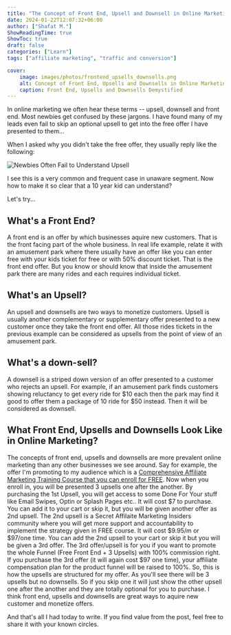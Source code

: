 ```yaml
---
title: "The Concept of Front End, Upsell and Downsell in Online Marketing"
date: 2024-01-22T12:07:32+06:00
author: ["Shafat M."]
ShowReadingTime: true
ShowToc: true
draft: false
categories: ["Learn"]
tags: ["affiliate marketing", "traffic and conversion"]

cover: 
    image: images/photos/frontend_upsells_downsells.png
    alt: Concept of Front End, Upsells and Downsells in Online Marketing
    caption: Front End, Upsells and Downsells Demystified
---
```


In online marketing we often hear these terms -- upsell, downsell and front end. Most newbies get confused by these jargons. I have found many of my leads even fail to skip an optional upsell to get into the free offer I have presented to them...

When I asked why you didn't take the free offer, they usually reply like the following:

![Newbies Often Fail to Understand Upsell](/images/screenshots/newbies_fail_to_understand_upsell.png)


I see this is a very common and frequent case in unaware segment. Now how to make it so clear that a 10 year kid can understand?

Let's try...

## What's a Front End?

A front end is an offer by which businesses aquire new customers. That is the front facing part of the whole business. In real life example, relate it with an amusement park where there usually have an offer like you can enter free with your kids ticket for free or with 50% discount ticket. That is the front end offer. But you know or should know that inside the amusement park there are many rides and each requires individual ticket. 


## What's an Upsell?

An upsell and downsells are two ways to monetize customers. Upsell is usually another complementary or supplementary offer presented to a new customer once they take the front end offer. All those rides tickets in the previous example can be considered as upsells from the point of view of an amusement park. 

## What's a down-sell?

A downsell is a striped down version of an offer presented to a customer who rejects an upsell. For example, if an amusement park finds customers showing reluctancy to get every ride for $10 each then the park may find it good to offer them a package of 10 ride for $50 instead. Then it will be considered as downsell. 


## What Front End, Upsells and Downsells Look Like in Online Marketing?

The concepts of front end, upsells and downsells are more prevalent online marketing than any other businesses we see around. Say for example, the offer I'm promoting to my audience which is a [Comprehensive Affiliate Marketing Training Course that you can enroll for FREE](https://lazycommissions.com/shafat). Now when you enroll in, you will be presented 3 upsells one after the another. By purchasing the 1st Upsell, you will get access to some Done For Your stuff like Email Swipes, Optin or Splash Pages etc.. It will cost $7 to purchase. You can add it to your cart or skip it, but you will be given another offer as 2nd upsell. The 2nd upsell is a Secret Affilaite Marketing Insiders community where you will get more support and accountability to implement the strategy given in FREE course. It will cost $9.95/m or $97/one time. You can add the 2nd upsell to your cart or skip it but you will be given a 3rd offer. The 3rd offer/upsell is for you if you want to promote the whole Funnel (Free Front End + 3 Upsells) with 100% commission right. If you purchase the 3rd offer (it will again cost $97 one time), your affiliate compensation plan for the product funnel will be raised to 100%. So, this is how the upsells are structured for my offer. As you'll see there will be 3 upsells but no downsells. So if you skip one it will just show the other upsell one after the another and they are totally optional for you to purchase. I think front end, upsells and downsells are great ways to aquire new customer and monetize offers. 

And that's all I had today to write. If you find value from the post, feel free to share it with your known circles. 